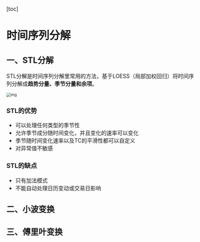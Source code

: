 [toc]
# 时间序列分解
## 一、STL分解

STL分解是时间序列分解里常用的方法，基于LOESS（局部加权回归）将时间序列分解成**趋势分量、季节分量和余项**。

<img src="https://mmbiz.qpic.cn/mmbiz_png/FIzOEib8VQUqqPuNR2PrLA18XEPB4zXnELp2fxOzsptdJHpiaSgBtj0rDSgWSD4jmUXWiaknzUjA0XUndJ3D48Zlg/640?wx_fmt=png&amp;tp=webp&amp;wxfrom=5&amp;wx_lazy=1&amp;wx_co=1,z" alt="img" style="zoom:67%;" />

### STL的优势
- 可以处理任何类型的季节性
- 允许季节成分随时间变化，并且变化的速率可以变化
- 季节随时间变化速率以及TC的平滑性都可以自定义
- 对异常值不敏感

### STL的缺点
- 只有加法模式
- 不能自动处理日历变动或交易日影响

## 二、小波变换


## 三、傅里叶变换
